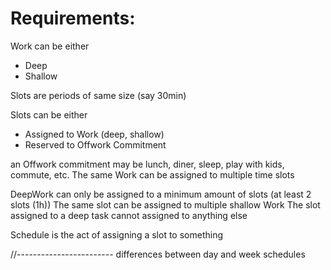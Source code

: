 Requirements: 
=============

Work can be either
- Deep
- Shallow


Slots are periods of same size (say 30min)

Slots can be either
- Assigned to Work (deep, shallow)
- Reserved to Offwork Commitment

an Offwork commitment may be lunch, diner, sleep, play with kids, commute, etc.
The same Work can be assigned to multiple time slots


DeepWork can only be assigned to a minimum amount of slots (at least 2 slots (1h))
The same slot can be assigned to multiple shallow Work
The slot assigned to a deep task cannot assigned to anything else

Schedule is the act of assigning a slot to something

//------------------------
differences between day and week schedules

